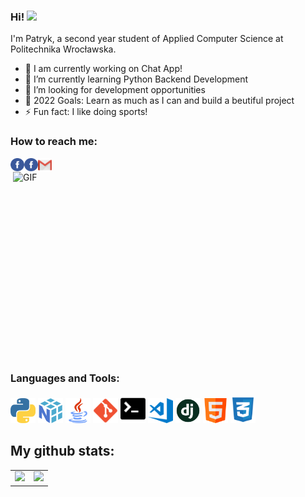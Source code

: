 ### Hi! <img src="https://media.giphy.com/media/hvRJCLFzcasrR4ia7z/giphy.gif" width="25px">

I'm Patryk, a second year student of Applied Computer Science at Politechnika Wrocławska.

- 🔭 I am currently working on Chat App!
- 🌱 I’m currently learning Python Backend Development
- 👯 I’m looking for development opportunities
- 🥅 2022 Goals: Learn as much as I can and build a beutiful project
- ⚡ Fun fact: I like doing sports!

### How to reach me:

<a href="https://www.linkedin.com/in/patrykrasiak/">
  <img align="left" alt="Patryk Rasiak | LinkedIn" width="22px" src="https://github.com/Patryk-Rasiak/Patryk-Rasiak/blob/main/icons/facebook.png" />
</a>
<a href="https://www.facebook.com/patryk.rasiak.92/">
  <img align="left" alt="Patryk Rasiak | Facebook" width="22px" src="https://github.com/Patryk-Rasiak/Patryk-Rasiak/blob/main/icons/facebook.png" />
</a>
<a href="patryk01r@gmail.com">
  <img align="left" alt="Patryk Rasiak | Gmail" width="22px" src="https://github.com/Patryk-Rasiak/Patryk-Rasiak/blob/main/icons/gmail.png" />
</a>

<img align="right" alt="GIF" src="https://github.com/abhisheknaiidu/abhisheknaiidu/blob/master/code.gif?raw=true" width="500" height="320" />

### Languages and Tools:

<div align="left">
  <img src="https://github.com/Patryk-Rasiak/Patryk-Rasiak/blob/main/icons/python.png" alt="website" width="40"/>

  <img src="https://github.com/Patryk-Rasiak/Patryk-Rasiak/blob/main/icons/numpy.png" alt="website" width="40"/>
  <img src="https://github.com/Patryk-Rasiak/Patryk-Rasiak/blob/main/icons/java.png" alt="website" width="40"/>
  <img src="https://github.com/Patryk-Rasiak/Patryk-Rasiak/blob/main/icons/git.png" alt="website" width="40"/>
  <img src="https://github.com/Patryk-Rasiak/Patryk-Rasiak/blob/main/icons/terminal.png" alt="website" width="40"/>
  <img src="https://github.com/Patryk-Rasiak/Patryk-Rasiak/blob/main/icons/vscode.png" alt="website" width="40"/>
  <img src="https://github.com/Patryk-Rasiak/Patryk-Rasiak/blob/main/icons/django.png" alt="website" width="40"/>
  <img src="https://github.com/Patryk-Rasiak/Patryk-Rasiak/blob/main/icons/html.png" alt="website" width="40"/>
  <img src="https://github.com/Patryk-Rasiak/Patryk-Rasiak/blob/main/icons/css.png" alt="website" width="40"/>
</div>

## My github stats:

<table>
    <tr>
        <td valign="top">
            <img src="https://github-readme-stats.vercel.app/api?username=Patryk-Rasiak&show_icons=true&theme=tokyonight" height="200" />
        </td>
        <td valign="top">
            <img src="https://github-readme-stats.vercel.app/api/top-langs/?username=Patryk-Rasiak&langs_count=25&layout=compact&show_icons=true&icon_color=0096ff&theme=tokyonight" height="200" />
        </td>
    </tr>
</table>
